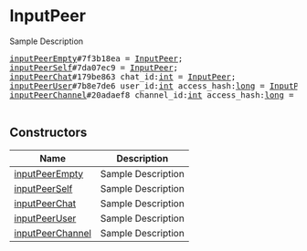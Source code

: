 # InputPeer

Sample Description

<pre>
<a href="../constructor/inputPeerEmpty">inputPeerEmpty</a>#7f3b18ea = <a href="../type/InputPeer.md">InputPeer</a>;
<a href="../constructor/inputPeerSelf">inputPeerSelf</a>#7da07ec9 = <a href="../type/InputPeer.md">InputPeer</a>;
<a href="../constructor/inputPeerChat">inputPeerChat</a>#179be863 chat_id:<a href="../type/int.md">int</a> = <a href="../type/InputPeer.md">InputPeer</a>;
<a href="../constructor/inputPeerUser">inputPeerUser</a>#7b8e7de6 user_id:<a href="../type/int.md">int</a> access_hash:<a href="../type/long.md">long</a> = <a href="../type/InputPeer.md">InputPeer</a>;
<a href="../constructor/inputPeerChannel">inputPeerChannel</a>#20adaef8 channel_id:<a href="../type/int.md">int</a> access_hash:<a href="../type/long.md">long</a> = <a href="../type/InputPeer.md">InputPeer</a>;

</pre>

## Constructors

| Name | Description |
|------|-------------|
| [inputPeerEmpty](../constructor/inputPeerEmpty.md) | Sample Description |
| [inputPeerSelf](../constructor/inputPeerSelf.md) | Sample Description |
| [inputPeerChat](../constructor/inputPeerChat.md) | Sample Description |
| [inputPeerUser](../constructor/inputPeerUser.md) | Sample Description |
| [inputPeerChannel](../constructor/inputPeerChannel.md) | Sample Description |

